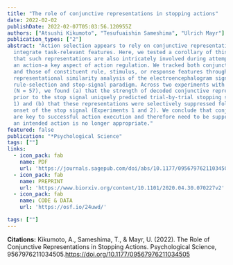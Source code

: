 ```yaml
---
title: "The role of conjunctive representations in stopping actions"
date: 2022-02-02
publishDate: 2022-02-07T05:03:56.120955Z
authors: ["Atsushi Kikumoto", "Tesufuaishin Sameshima", "Ulrich Mayr"]
publication_types: ["2"]
abstract: "Action selection appears to rely on conjunctive representations that nonlinearly
  integrate task-relevant features. Here, we tested a corollary of this hypothesis:
  that such representations are also intricately involved during attempts to stop
  an action-a key aspect of action regulation. We tracked both conjunctive representations
  and those of constituent rule, stimulus, or response features through trial-by-trial
  representational similarity analysis of the electroencephalogram signal in a combined
  rule-selection and stop-signal paradigm. Across two experiments with student participants
  (N = 57), we found (a) that the strength of decoded conjunctive representations
  prior to the stop signal uniquely predicted trial-by-trial stopping success (Experiment
  1) and (b) that these representations were selectively suppressed following the
  onset of the stop signal (Experiments 1 and 2). We conclude that conjunctive representations
  are key to successful action execution and therefore need to be suppressed when
  an intended action is no longer appropriate."
featured: false
publication: "*Psychological Science"
tags: [""]
links:
  - icon_pack: fab
    name: PDF
    url: 'https://journals.sagepub.com/doi/abs/10.1177/09567976211034505'
  - icon_pack: fab
    name: PREPRINT
    url: 'https://www.biorxiv.org/content/10.1101/2020.04.30.070227v2'
  - icon_pack: fab
    name: CODE & DATA
    url: 'https://osf.io/24uwd/'

tags: [""]
---
```


**Citations:**
Kikumoto, A., Sameshima, T., & Mayr, U. (2022). The Role of Conjunctive Representations in Stopping Actions. Psychological Science, 9567976211034505.<https://doi.org/10.1177/09567976211034505>


